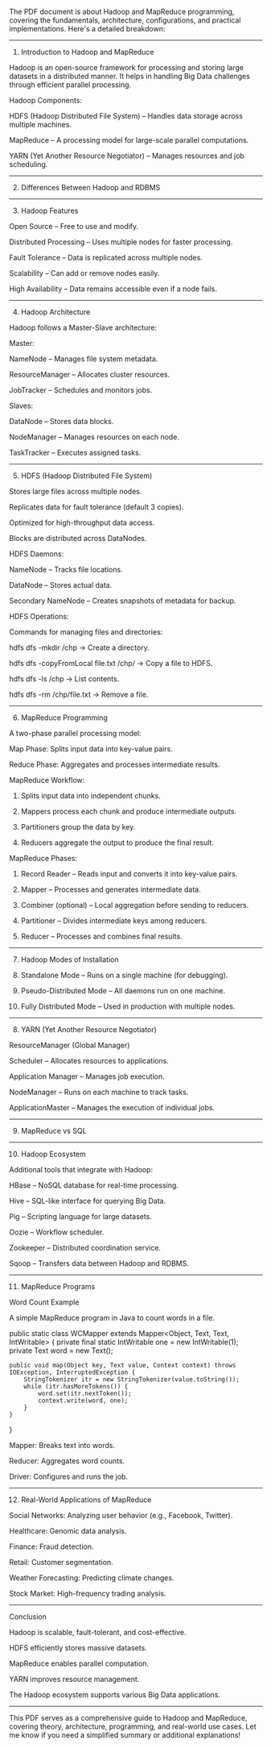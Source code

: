 The PDF document is about Hadoop and MapReduce programming, covering the fundamentals, architecture, configurations, and practical implementations. Here's a detailed breakdown:


---

1. Introduction to Hadoop and MapReduce

Hadoop is an open-source framework for processing and storing large datasets in a distributed manner. It helps in handling Big Data challenges through efficient parallel processing.

Hadoop Components:

HDFS (Hadoop Distributed File System) – Handles data storage across multiple machines.

MapReduce – A processing model for large-scale parallel computations.

YARN (Yet Another Resource Negotiator) – Manages resources and job scheduling.



---

2. Differences Between Hadoop and RDBMS


---

3. Hadoop Features

Open Source – Free to use and modify.

Distributed Processing – Uses multiple nodes for faster processing.

Fault Tolerance – Data is replicated across multiple nodes.

Scalability – Can add or remove nodes easily.

High Availability – Data remains accessible even if a node fails.



---

4. Hadoop Architecture

Hadoop follows a Master-Slave architecture:

Master:

NameNode – Manages file system metadata.

ResourceManager – Allocates cluster resources.

JobTracker – Schedules and monitors jobs.


Slaves:

DataNode – Stores data blocks.

NodeManager – Manages resources on each node.

TaskTracker – Executes assigned tasks.




---

5. HDFS (Hadoop Distributed File System)

Stores large files across multiple nodes.

Replicates data for fault tolerance (default 3 copies).

Optimized for high-throughput data access.

Blocks are distributed across DataNodes.


HDFS Daemons:

NameNode – Tracks file locations.

DataNode – Stores actual data.

Secondary NameNode – Creates snapshots of metadata for backup.


HDFS Operations:

Commands for managing files and directories:

hdfs dfs -mkdir /chp → Create a directory.

hdfs dfs -copyFromLocal file.txt /chp/ → Copy a file to HDFS.

hdfs dfs -ls /chp → List contents.

hdfs dfs -rm /chp/file.txt → Remove a file.



---

6. MapReduce Programming

A two-phase parallel processing model:

Map Phase: Splits input data into key-value pairs.

Reduce Phase: Aggregates and processes intermediate results.


MapReduce Workflow:

1. Splits input data into independent chunks.


2. Mappers process each chunk and produce intermediate outputs.


3. Partitioners group the data by key.


4. Reducers aggregate the output to produce the final result.



MapReduce Phases:

1. Record Reader – Reads input and converts it into key-value pairs.


2. Mapper – Processes and generates intermediate data.


3. Combiner (optional) – Local aggregation before sending to reducers.


4. Partitioner – Divides intermediate keys among reducers.


5. Reducer – Processes and combines final results.




---

7. Hadoop Modes of Installation

8. Standalone Mode – Runs on a single machine (for debugging).


9. Pseudo-Distributed Mode – All daemons run on one machine.


10. Fully Distributed Mode – Used in production with multiple nodes.




---

8. YARN (Yet Another Resource Negotiator)

ResourceManager (Global Manager)

Scheduler – Allocates resources to applications.

Application Manager – Manages job execution.


NodeManager – Runs on each machine to track tasks.

ApplicationMaster – Manages the execution of individual jobs.



---

9. MapReduce vs SQL


---

10. Hadoop Ecosystem

Additional tools that integrate with Hadoop:

HBase – NoSQL database for real-time processing.

Hive – SQL-like interface for querying Big Data.

Pig – Scripting language for large datasets.

Oozie – Workflow scheduler.

Zookeeper – Distributed coordination service.

Sqoop – Transfers data between Hadoop and RDBMS.



---

11. MapReduce Programs

Word Count Example

A simple MapReduce program in Java to count words in a file.

public static class WCMapper extends Mapper<Object, Text, Text, IntWritable> {
    private final static IntWritable one = new IntWritable(1);
    private Text word = new Text();
    
    public void map(Object key, Text value, Context context) throws IOException, InterruptedException {
        StringTokenizer itr = new StringTokenizer(value.toString());
        while (itr.hasMoreTokens()) {
            word.set(itr.nextToken());
            context.write(word, one);
        }
    }
}

Mapper: Breaks text into words.

Reducer: Aggregates word counts.

Driver: Configures and runs the job.



---

12. Real-World Applications of MapReduce

Social Networks: Analyzing user behavior (e.g., Facebook, Twitter).

Healthcare: Genomic data analysis.

Finance: Fraud detection.

Retail: Customer segmentation.

Weather Forecasting: Predicting climate changes.

Stock Market: High-frequency trading analysis.



---

Conclusion

Hadoop is scalable, fault-tolerant, and cost-effective.

HDFS efficiently stores massive datasets.

MapReduce enables parallel computation.

YARN improves resource management.

The Hadoop ecosystem supports various Big Data applications.



---

This PDF serves as a comprehensive guide to Hadoop and MapReduce, covering theory, architecture, programming, and real-world use cases. Let me know if you need a simplified summary or additional explanations!

